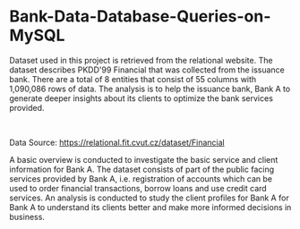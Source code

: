 # Bank-Data-Database-Queries-on-MySQL

Dataset used in this project is retrieved from the relational website. The dataset describes PKDD'99 
Financial that was collected from the issuance bank. There are a total of 8 entities that consist of 
55 columns with 1,090,086 rows of data. The analysis is to help the issuance bank, Bank A to 
generate deeper insights about its clients to optimize the bank services provided. 

<br>

Data Source: https://relational.fit.cvut.cz/dataset/Financial
<br>

A basic overview is conducted to investigate the basic service and client information for Bank A. 
The dataset consists of part of the public facing services provided by Bank A, i.e. registration of 
accounts which can be used to order financial transactions, borrow loans and use credit card 
services. An analysis is conducted to study the client profiles for Bank A for Bank A to understand 
its clients better and make more informed decisions in business.
